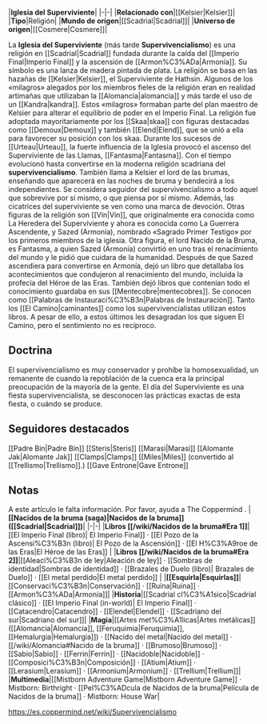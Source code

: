 

|**Iglesia del Superviviente**|
|-|-|
|**Relacionado con**|[[Kelsier\|Kelsier]]|
|**Tipo**|Religión|
|**Mundo de origen**|[[Scadrial\|Scadrial]]|
|**Universo de origen**|[[Cosmere\|Cosmere]]|

La **Iglesia del Superviviente** (más tarde **Supervivencialismo**) es una religión en [[Scadrial\|Scadrial]] fundada durante la caída del [[Imperio Final\|Imperio Final]] y la ascensión de [[Armon%C3%ADa\|Armonía]]. Su símbolo es una lanza de madera pintada de plata.
La religión se basa en las hazañas de [[Kelsier\|Kelsier]], el Superviviente de Hathsin. Algunos de los «milagros» alegados por los miembros fieles de la religión eran en realidad artimañas que utilizaban la [[Alomancia\|alomancia]] y más tarde el uso de un [[Kandra\|kandra]]. Estos «milagros» formaban parte del plan maestro de Kelsier para alterar el equilibrio de poder en el Imperio Final. La religión fue adoptada mayoritariamente por los [[Skaa\|skaa]] con figuras destacadas como [[Demoux\|Demoux]] y también [[Elend\|Elend]], que se unió a ella para favorecer su posición con los skaa. Durante los sucesos de [[Urteau\|Urteau]], la fuerte influencia de la Iglesia provocó el ascenso del Superviviente de las Llamas, [[Fantasma\|Fantasma]].
Con el tiempo evolucionó hasta convertirse en la moderna religión scadriana del **supervivencialismo**. También llama a Kelsier el lord de las brumas, enseñando que aparecerá en las noches de bruma y bendecirá a los independientes. Se considera seguidor del supervivencialismo a todo aquel que sobrevive por sí mismo, o que piensa por sí mismo. Además, las cicatrices del superviviente se ven como una marca de devoción.
Otras figuras de la religión son [[Vin\|Vin]], que originalmente era conocida como La Heredera del Superviviente y ahora es conocida como La Guerrera Ascendente, y Sazed (Armonía), nombrado «Sagrado Primer Testigo» por los primeros miembros de la iglesia. Otra figura, el lord Nacido de la Bruma, es Fantasma, a quien Sazed (Armonía) convirtió en uno tras el renacimiento del mundo y le pidió que cuidara de la humanidad.
Después de que Sazed ascendiera para convertirse en Armonía, dejó un libro que detallaba los acontecimientos que condujeron al renacimiento del mundo, incluida la profecía del Héroe de las Eras. También dejó libros que contenían todo el conocimiento guardaba en sus [[Mentecobre\|mentecobres]]. Se conocen como [[Palabras de Instauraci%C3%B3n\|Palabras de Instauración]]. Tanto los [[El Camino\|caminantes]] como los supervivencialistas utilizan estos libros. A pesar de ello, a estos últimos les desagradan los que siguen El Camino, pero el sentimiento no es recíproco.

## Doctrina
El supervivencialismo es muy conservador y prohíbe la homosexualidad, un remanente de cuando la repoblación de la cuenca era la principal preocupación de la mayoría de la gente.
El día del Superviviente es una fiesta supervivencialista, se desconocen las prácticas exactas de esta fiesta, o cuándo se produce.

## Seguidores destacados

[[Padre Bin\|Padre Bin]]
[[Steris\|Steris]]
[[Marasi\|Marasi]]
[[Alomante Jak\|Alomante Jak]]
[[Clamps\|Clamps]]
[[Miles\|Miles]] (convertido al [[Trellismo\|Trellismo]].)
[[Gave Entrone\|Gave Entrone]]

## Notas

A este artículo le falta información. Por favor, ayuda a The Coppermind .
|**[[Nacidos de la bruma (saga)\|Nacidos de la bruma]] ([[Scadrial\|Scadrial]])**|
|-|-|
|**Libros [[/wiki/Nacidos de la bruma#Era 1]]**|[[El Imperio Final (libro)\| El Imperio Final]] · [[El Pozo de la Ascensi%C3%B3n (libro)\| El Pozo de la Ascensión]] · [[El H%C3%A9roe de las Eras\|El Héroe de las Eras]] |
|**Libros [[/wiki/Nacidos de la bruma#Era 2]]**|[[Aleaci%C3%B3n de ley\|Aleación de ley]] · [[Sombras de identidad\|Sombras de identidad]] · [[Brazales de Duelo (libro)\| Brazales de Duelo]] · [[El metal perdido\|El metal perdido]]  |
|**[[Esquirla\|Esquirlas]]**|[[Conservaci%C3%B3n\|Conservación]] · [[Ruina\|Ruina]] · [[Armon%C3%ADa\|Armonía]]|
|**Historia**|[[Scadrial cl%C3%A1sico\|Scadrial clásico]] · [[El Imperio Final (in-world)\| El Imperio Final]] · [[Catacendro\|Catacendro]] · [[Elendel\|Elendel]] · [[Scadriano del sur\|Scadriano del sur]]|
|**Magia**|[[Artes met%C3%A1licas\|Artes metálicas]] ([[Alomancia\|Alomancia]], [[Feruquimia\|Feruquimia]], [[Hemalurgia\|Hemalurgia]]) · [[Nacido del metal\|Nacido del metal]] · [[/wiki/Alomancia#Nacido de la bruma]] · [[Brumoso\|Brumoso]] · [[Sabio\|Sabio]] · [[Ferrin\|Ferrin]] · [[Nacidoble\|Nacidoble]] · [[Composici%C3%B3n\|Composición]] · [[Atium\|Atium]] · [[Lerasium\|Lerasium]] · [[Armonium\|Armonium]] · [[Trellium\|Trellium]]|
|**Multimedia**|[[Mistborn Adventure Game\|Mistborn Adventure Game‎‎]] · Mistborn: Birthright · [[Pel%C3%ADcula de Nacidos de la bruma\|Película de Nacidos de la bruma]] · Mistborn: House War|



https://es.coppermind.net/wiki/Supervivencialismo